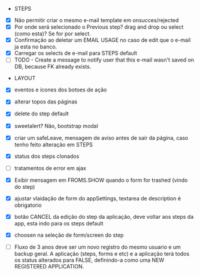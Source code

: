 - STEPS

-[x] Não permitir criar o mesmo e-mail template em onsucces/rejected
-[x] Por onde será selecionado o Previous step? drag and drop ou select (como esta)? Se for por select.
-[x] Confirmação ao deletar um EMAIL USAGE no caso de edit que o e-mail ja esta no banco.
-[x] Carregar os selects de e-mail para STEPS default
-[ ] TODO - Create a message to notify user that this e-mail wasn't saved on DB, because FK already exists.

- LAYOUT
-[x] eventos e icones dos botoes de ação
-[x] alterar topos das páginas
-[x] delete do step default
-[x] sweetalert? Não, bootstrap modal
-[x] criar um safeLeave, mensagem de aviso antes de sair da página, caso tenho feito alteração em STEPS
-[x] status dos steps clonados
-[ ] tratamentos de error em ajax

-[x] Exibir mensagem em FROMS.SHOW quando o form for trashed (vindo do step)
-[x] ajustar vlaidação de form do appSettings, textarea de description é obrigatorio
-[x] botão CANCEL da edição do step da aplicação, deve voltar aos steps da app, esta indo para os steps default
-[x] choosen na seleção de form/screen do step

-[ ] Fluxo de 3 anos deve ser um novo registro do mesmo usuario e um backup geral. A aplicação (steps, forms e etc)
e a aplicação terá todos os status alterados para FALSE, definindo-a como uma NEW REGISTERED APPLICATION.